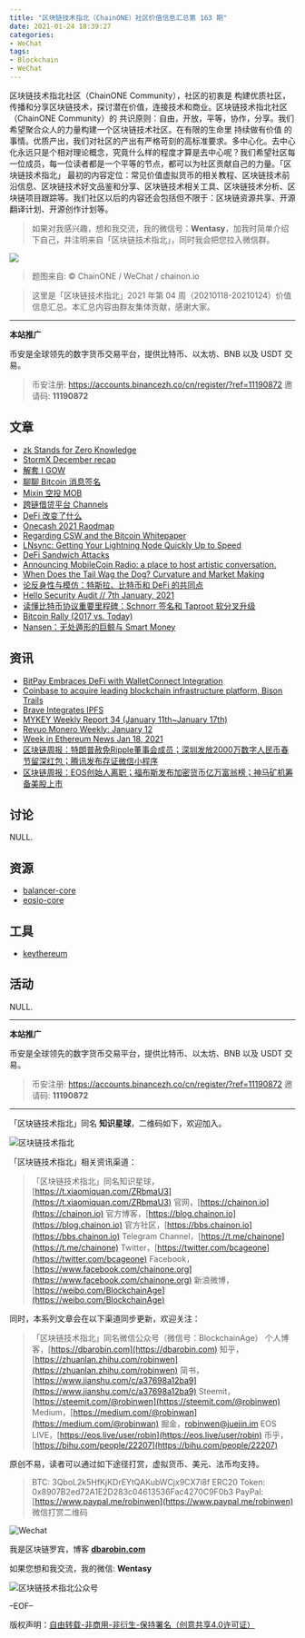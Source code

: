 ```yaml
---
title: "区块链技术指北（ChainONE）社区价值信息汇总第 163 期"
date: 2021-01-24 18:39:27
categories:
- WeChat
tags:
- Blockchain
- WeChat
---
```

区块链技术指北社区（ChainONE Community），社区的初衷是 构建优质社区，传播和分享区块链技术，探讨潜在价值，连接技术和商业。区块链技术指北社区（ChainONE Community）的 共识原则：自由，开放，平等，协作，分享。我们希望聚合众人的力量构建一个区块链技术社区。在有限的生命里 持续做有价值 的事情。优质产出，我们对社区的产出有严格苛刻的高标准要求。多中心化。去中心化永远只是个相对理论概念，究竟什么样的程度才算是去中心呢？我们希望社区每一位成员，每一位读者都是一个平等的节点，都可以为社区贡献自己的力量。「区块链技术指北」 最初的内容定位：常见价值虚拟货币的相关教程、区块链技术前沿信息、区块链技术好文品鉴和分享、区块链技术相关工具、区块链技术分析、区块链项目跟踪等。我们社区以后的内容还会包括但不限于：区块链资源共享、开源翻译计划、开源创作计划等。
<!-- more -->

> 如果对我感兴趣，想和我交流，我的微信号：**Wentasy**，加我时简单介绍下自己，并注明来自「区块链技术指北」，同时我会把您拉入微信群。

![](https://cdn.dbarobin.com/EFxCQjC.png)

> 题图来自: © ChainONE / WeChat / chainon.io

> 这里是「区块链技术指北」2021 年第 04 周（20210118-20210124）价值信息汇总。本汇总内容由群友集体贡献，感谢大家。

***

**本站推广**

币安是全球领先的数字货币交易平台，提供比特币、以太坊、BNB 以及 USDT 交易。

> 币安注册: https://accounts.binancezh.co/cn/register/?ref=11190872
> 邀请码: **11190872**

## 文章

* [zk Stands for Zero Knowledge](https://bbs.chainon.io/d/7160)
* [StormX December recap](https://bbs.chainon.io/d/7161)
* [解套 I GOW](https://bbs.chainon.io/d/7162)
* [聊聊 Bitcoin 消息签名](https://bbs.chainon.io/d/7163)
* [Mixin 空投 MOB](https://bbs.chainon.io/d/7164)
* [跨链借贷平台 Channels](https://bbs.chainon.io/d/7165)
* [DeFi 改变了什么](https://bbs.chainon.io/d/7166)
* [Onecash 2021 Raodmap](https://bbs.chainon.io/d/7169)
* [Regarding CSW and the Bitcoin Whitepaper](https://bbs.chainon.io/d/7170)
* [LNsync: Getting Your Lightning Node Quickly Up to Speed](https://bbs.chainon.io/d/7171)
* [DeFi Sandwich Attacks](https://bbs.chainon.io/d/7173)
* [Announcing MobileCoin Radio: a place to host artistic conversation.](https://bbs.chainon.io/d/7174)
* [When Does the Tail Wag the Dog? Curvature and Market Making](https://bbs.chainon.io/d/7176)
* [论反身性与模仿：特斯拉、比特币和 DeFi 的共同点](https://bbs.chainon.io/d/7181)
* [Hello Security Audit // 7th January, 2021](https://bbs.chainon.io/d/7182)
* [读懂比特币协议重要里程碑：Schnorr 签名和 Taproot 软分叉升级](https://bbs.chainon.io/d/7183)
* [Bitcoin Rally (2017 vs. Today)](https://bbs.chainon.io/d/7184)
* [Nansen：无处遁形的巨鲸与 Smart Money](https://bbs.chainon.io/d/7185)

## 资讯

* [BitPay Embraces DeFi with WalletConnect Integration](https://bbs.chainon.io/d/7167)
* [Coinbase to acquire leading blockchain infrastructure platform, Bison Trails](https://bbs.chainon.io/d/7168)
* [Brave Integrates IPFS](https://bbs.chainon.io/d/7172)
* [MYKEY Weekly Report 34 (January 11th~January 17th)](https://bbs.chainon.io/d/7175)
* [Revuo Monero Weekly: January 12](https://bbs.chainon.io/d/7177)
* [Week in Ethereum News Jan 18, 2021](https://bbs.chainon.io/d/7178)
* [区块链周报：特朗普赦免Ripple董事会成员；深圳发放2000万数字人民币春节留深红包；腾讯发布存证微信小程序](https://bbs.chainon.io/d/7179)
* [区块链周报：EOS创始人离职；福布斯发布加密货币亿万富翁榜；神马矿机筹备美股上市](https://bbs.chainon.io/d/7180)

## 讨论

NULL.

## 资源

* [balancer-core](https://bbs.chainon.io/d/7186)
* [eosio-core](https://bbs.chainon.io/d/7188)

## 工具

* [keythereum](https://bbs.chainon.io/d/7187)

## 活动

NULL.

***

**本站推广**

币安是全球领先的数字货币交易平台，提供比特币、以太坊、BNB 以及 USDT 交易。

> 币安注册: https://accounts.binancezh.co/cn/register/?ref=11190872
> 邀请码: **11190872**

***

「区块链技术指北」同名 **知识星球**，二维码如下，欢迎加入。

![区块链技术指北](https://cdn.dbarobin.com/3YzonTR.png)

「区块链技术指北」相关资讯渠道：

> 「区块链技术指北」同名知识星球，[https://t.xiaomiquan.com/ZRbmaU3](https://t.xiaomiquan.com/ZRbmaU3)
> 官网，[https://chainon.io](https://chainon.io)
> 官方博客，[https://blog.chainon.io](https://blog.chainon.io)
> 官方社区，[https://bbs.chainon.io](https://bbs.chainon.io)
> Telegram Channel，[https://t.me/chainone](https://t.me/chainone)
> Twitter，[https://twitter.com/bcageone](https://twitter.com/bcageone)
> Facebook，[https://www.facebook.com/chainone.org](https://www.facebook.com/chainone.org)
> 新浪微博，[https://weibo.com/BlockchainAge](https://weibo.com/BlockchainAge)

同时，本系列文章会在以下渠道同步更新，欢迎关注：

> 「区块链技术指北」同名微信公众号（微信号：BlockchainAge）
> 个人博客，[https://dbarobin.com](https://dbarobin.com)
> 知乎，[https://zhuanlan.zhihu.com/robinwen](https://zhuanlan.zhihu.com/robinwen)
> 简书，[https://www.jianshu.com/c/a37698a12ba9](https://www.jianshu.com/c/a37698a12ba9)
> Steemit，[https://steemit.com/@robinwen](https://steemit.com/@robinwen)
> Medium，[https://medium.com/@robinwan](https://medium.com/@robinwan)
> 掘金，[robinwen@juejin.im](https://juejin.im/user/5673ccae60b2260ee435f89a/posts)
> EOS LIVE，[https://eos.live/user/robin](https://eos.live/user/robin)
> 币乎，[https://bihu.com/people/22207](https://bihu.com/people/22207)

原创不易，读者可以通过如下途径打赏，虚拟货币、美元、法币均支持。

> BTC: 3QboL2k5HfKjKDrEYtQAKubWCjx9CX7i8f
> ERC20 Token: 0x8907B2ed72A1E2D283c04613536Fac4270C9F0b3
> PayPal: [https://www.paypal.me/robinwen](https://www.paypal.me/robinwen)
> 微信打赏二维码

![Wechat](https://cdn.dbarobin.com/SzoNl5b.jpg)

我是区块链罗宾，博客 **[dbarobin.com](https://dbarobin.com/)**

如果您想和我交流，我的微信: **Wentasy**

![区块链技术指北公众号](https://cdn.dbarobin.com/w0wignb.png)

–EOF–

版权声明：[自由转载-非商用-非衍生-保持署名（创意共享4.0许可证）](http://creativecommons.org/licenses/by-nc-nd/4.0/deed.zh)